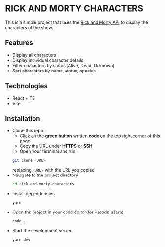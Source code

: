 # RICK AND MORTY CHARACTERS

This is a simple project that uses the [Rick and Morty API](https://rickandmortyapi.com/) to display the characters of the show.

## Features

- Display all characters
- Display individual character details
- Filter characters by status (Alive, Dead, Unknown)
- Sort characters by name, status, species

## Technologies

- React + TS
- Vite

## Installation

- Clone this repo:
  - Click on the **green button** written **code** on the top right corner of this page
  - Copy the URL under **HTTPS** or **SSH**
  - Open your terminal and run
  ```bash
  git clone <URL>
  ```
  replacing `<URL>` with the URL you copied
- Navigate to the project directory
  ```bash
  cd rick-and-morty-characters
  ```
- Install dependencies
  ```bash
  yarn
  ```
- Open the project in your code editor(for vscode users)
  ```bash
  code .
  ```
- Start the development server
  ```bash
  yarn dev
  ```
